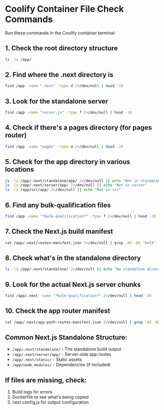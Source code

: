 # Coolify Container File Check Commands

Run these commands in the Coolify container terminal:

## 1. Check the root directory structure
```bash
ls -la /app/
```

## 2. Find where the .next directory is
```bash
find /app -name ".next" -type d 2>/dev/null | head -10
```

## 3. Look for the standalone server
```bash
find /app -name "server.js" -type f 2>/dev/null | head -10
```

## 4. Check if there's a pages directory (for pages router)
```bash
find /app -name "pages" -type d 2>/dev/null | head -10
```

## 5. Check for the app directory in various locations
```bash
ls -la /app/.next/standalone/app/ 2>/dev/null || echo "Not in standalone"
ls -la /app/.next/server/app/ 2>/dev/null || echo "Not in server"
ls -la /app/src/app/ 2>/dev/null || echo "Not in src"
```

## 6. Find any bulk-qualification files
```bash
find /app -name "*bulk-qualification*" -type f 2>/dev/null | head -20
```

## 7. Check the Next.js build manifest
```bash
cat /app/.next/routes-manifest.json 2>/dev/null | grep -A5 -B5 "bulk" || echo "No routes manifest found"
```

## 8. Check what's in the standalone directory
```bash
ls -la /app/.next/standalone/ 2>/dev/null || echo "No standalone directory"
```

## 9. Look for the actual Next.js server chunks
```bash
find /app/.next -name "*bulk-qualification*" 2>/dev/null | head -20
```

## 10. Check the app router manifest
```bash
cat /app/.next/app-path-routes-manifest.json 2>/dev/null | grep -A2 -B2 "bulk" || echo "No app routes manifest"
```

## Common Next.js Standalone Structure:
- `/app/.next/standalone/` - The standalone build output
- `/app/.next/server/app/` - Server-side app routes
- `/app/.next/static/` - Static assets
- `/app/node_modules/` - Dependencies (if included)

## If files are missing, check:
1. Build logs for errors
2. Dockerfile to see what's being copied
3. next.config.js for output configuration